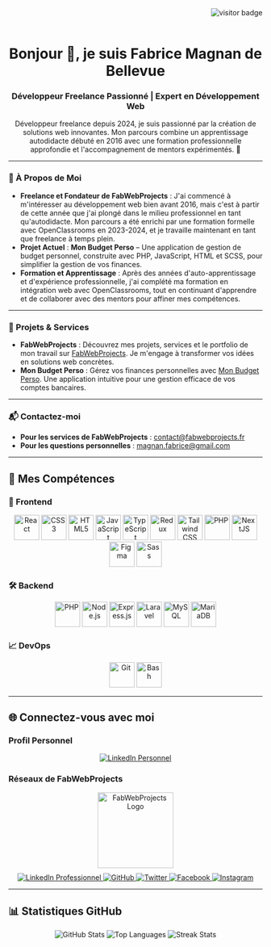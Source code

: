 <div align="right">
  <img src="https://visitor-badge.laobi.icu/badge?page_id=Fabrice-Perso.Fabrice-Perso" alt="visitor badge" />
</div>

<br/>

<h1 align="center">Bonjour 👋, je suis Fabrice Magnan de Bellevue</h1>
<h3 align="center">Développeur Freelance Passionné | Expert en Développement Web</h3>
<p align="center">Développeur freelance depuis 2024, je suis passionné par la création de solutions web innovantes. Mon parcours combine un apprentissage autodidacte débuté en 2016 avec une formation professionnelle approfondie et l'accompagnement de mentors expérimentés. 🚀</p>

---

### 🌟 À Propos de Moi

- **Freelance et Fondateur de FabWebProjects** : J'ai commencé à m'intéresser au développement web bien avant 2016, mais c'est à partir de cette année que j'ai plongé dans le milieu professionnel en tant qu'autodidacte. Mon parcours a été enrichi par une formation formelle avec OpenClassrooms en 2023-2024, et je travaille maintenant en tant que freelance à temps plein.
- **Projet Actuel** : **Mon Budget Perso** – Une application de gestion de budget personnel, construite avec PHP, JavaScript, HTML et SCSS, pour simplifier la gestion de vos finances.
- **Formation et Apprentissage** : Après des années d'auto-apprentissage et d'expérience professionnelle, j'ai complété ma formation en intégration web avec OpenClassrooms, tout en continuant d'apprendre et de collaborer avec des mentors pour affiner mes compétences.

---

### 🚀 Projets & Services

- **FabWebProjects** : Découvrez mes projets, services et le portfolio de mon travail sur [FabWebProjects](https://fabwebprojects.fr/). Je m'engage à transformer vos idées en solutions web concrètes.
- **Mon Budget Perso** : Gérez vos finances personnelles avec [Mon Budget Perso](https://fabwebprojects.fr/). Une application intuitive pour une gestion efficace de vos comptes bancaires.

---

### 📬 Contactez-moi

- **Pour les services de FabWebProjects** : [contact@fabwebprojects.fr](mailto:contact@fabwebprojects.fr)
- **Pour les questions personnelles** : [magnan.fabrice@gmail.com](mailto:magnan.fabrice@gmail.com)

---

## 💼 Mes Compétences

### 🔧 Frontend
<div align="center">
  <a href="https://reactjs.org/" target="_blank"><img src="https://profilinator.rishav.dev/skills-assets/react-original-wordmark.svg" alt="React" height="50" /></a>
  <a href="https://www.w3schools.com/css/" target="_blank"><img src="https://profilinator.rishav.dev/skills-assets/css3-original-wordmark.svg" alt="CSS3" height="50" /></a>
  <a href="https://en.wikipedia.org/wiki/HTML5" target="_blank"><img src="https://profilinator.rishav.dev/skills-assets/html5-original-wordmark.svg" alt="HTML5" height="50" /></a>
  <a href="https://www.javascript.com/" target="_blank"><img src="https://profilinator.rishav.dev/skills-assets/javascript-original.svg" alt="JavaScript" height="50" /></a>
  <a href="https://www.typescriptlang.org/" target="_blank"><img src="https://profilinator.rishav.dev/skills-assets/typescript-original.svg" alt="TypeScript" height="50" /></a>
  <a href="https://redux.js.org/" target="_blank"><img src="https://profilinator.rishav.dev/skills-assets/redux-original.svg" alt="Redux" height="50" /></a>
  <a href="https://www.tailwindcss.com/" target="_blank"><img src="https://profilinator.rishav.dev/skills-assets/tailwindcss.svg" alt="Tailwind CSS" height="50" /></a>
  <a href="https://www.php.net/" target="_blank"><img src="https://profilinator.rishav.dev/skills-assets/php-original.svg" alt="PHP" height="50" /></a>
  <a href="https://nextjs.org/" target="_blank"><img src="https://profilinator.rishav.dev/skills-assets/nextjs.png" alt="NextJS" height="50" /></a>
  <a href="https://www.figma.com/" target="_blank"><img src="https://profilinator.rishav.dev/skills-assets/figma-icon.svg" alt="Figma" height="50" /></a>
  <a href="https://sass-lang.com/" target="_blank"><img src="https://profilinator.rishav.dev/skills-assets/sass-original.svg" alt="Sass" height="50" /></a>
</div>

### 🛠️ Backend
<div align="center">
  <a href="https://www.php.net/" target="_blank"><img src="https://profilinator.rishav.dev/skills-assets/php-original.svg" alt="PHP" height="50" /></a>
  <a href="https://nodejs.org/" target="_blank"><img src="https://profilinator.rishav.dev/skills-assets/nodejs-original-wordmark.svg" alt="Node.js" height="50" /></a>
  <a href="https://expressjs.com/" target="_blank"><img src="https://profilinator.rishav.dev/skills-assets/express-original-wordmark.svg" alt="Express.js" height="50" /></a>
  <a href="https://laravel.com/" target="_blank"><img src="https://profilinator.rishav.dev/skills-assets/laravel-plain-wordmark.svg" alt="Laravel" height="50" /></a>
  <a href="https://www.mysql.com/" target="_blank"><img src="https://profilinator.rishav.dev/skills-assets/mysql-original-wordmark.svg" alt="MySQL" height="50" /></a>
  <a href="https://mariadb.org/" target="_blank"><img src="https://profilinator.rishav.dev/skills-assets/mariadb.png" alt="MariaDB" height="50" /></a>
</div>

### 📈 DevOps
<div align="center">
  <a href="https://github.com/" target="_blank"><img src="https://profilinator.rishav.dev/skills-assets/git-scm-icon.svg" alt="Git" height="50" /></a>
  <a href="https://www.gnu.org/software/bash/" target="_blank"><img src="https://profilinator.rishav.dev/skills-assets/gnu_bash-icon.svg" alt="Bash" height="50" /></a>
</div>

---

## 🌐 Connectez-vous avec moi

### Profil Personnel
<div align="center">
  <a href="https://linkedin.com/in/fabrice-magnan-de-bellevue" target="_blank">
    <img src="https://img.shields.io/badge/linkedin-%231E77B5.svg?&style=for-the-badge&logo=linkedin&logoColor=white" alt="LinkedIn Personnel" />
  </a>
</div>

### Réseaux de FabWebProjects
<div align="center">
  <img src="https://www.fabwebprojects.fr/_next/image?url=%2FlogoTitleNoBg.webp&w=128&q=75" alt="FabWebProjects Logo" style="width: 150px; margin-bottom: 10px;" />
  <br/>
  <a href="https://www.linkedin.com/company/fabwebprojects/" target="_blank">
    <img src="https://img.shields.io/badge/linkedin-%231E77B5.svg?&style=for-the-badge&logo=linkedin&logoColor=white" alt="LinkedIn Professionnel" />
  </a>
  <a href="https://github.com/Fabrice-Perso" target="_blank">
    <img src="https://img.shields.io/badge/github-%2324292e.svg?&style=for-the-badge&logo=github&logoColor=white" alt="GitHub" />
  </a>
  <a href="https://twitter.com/FabWebProjects" target="_blank">
    <img src="https://img.shields.io/badge/twitter-%2300acee.svg?&style=for-the-badge&logo=twitter&logoColor=white" alt="Twitter" />
  </a>
  <a href="https://www.facebook.com/FabWebProjects" target="_blank">
    <img src="https://img.shields.io/badge/facebook-%232E87FB.svg?&style=for-the-badge&logo=facebook&logoColor=white" alt="Facebook" />
  </a>
  <a href="https://instagram.com/fabwebprojects" target="_blank">
    <img src="https://img.shields.io/badge/instagram-%23000000.svg?&style=for-the-badge&logo=instagram&logoColor=white" alt="Instagram" />
  </a>
</div>

---

## 📊 Statistiques GitHub

<div align="center">
  <img src="https://github-readme-stats.vercel.app/api?username=Fabrice-Perso&show_icons=true&count_private=true&hide_border=true" alt="GitHub Stats" />
  <img src="https://github-readme-stats.vercel.app/api/top-langs?username=fabrice-perso&show_icons=true&locale=en&layout=compact" alt="Top Languages" />
  <img src="https://github-readme-streak-stats.herokuapp.com/?user=fabrice-perso&" alt="Streak Stats" />
</div>
